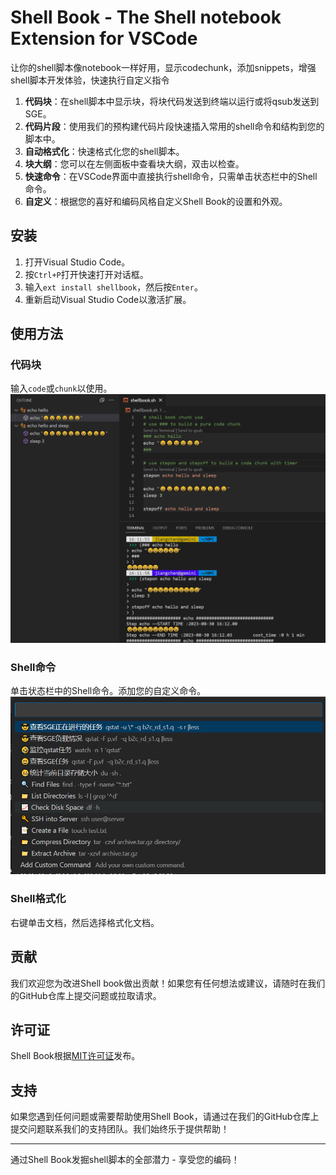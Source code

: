 # Shell Book - The Shell notebook  Extension for VSCode
让你的shell脚本像notebook一样好用，显示codechunk，添加snippets，增强shell脚本开发体验，快速执行自定义指令

1. **代码块**：在shell脚本中显示块，将块代码发送到终端以运行或将qsub发送到SGE。
2. **代码片段**：使用我们的预构建代码片段快速插入常用的shell命令和结构到您的脚本中。
3. **自动格式化**：快速格式化您的shell脚本。
4. **块大纲**：您可以在左侧面板中查看块大纲，双击以检查。
5. **快速命令**：在VSCode界面中直接执行shell命令，只需单击状态栏中的Shell命令。
6. **自定义**：根据您的喜好和编码风格自定义Shell Book的设置和外观。

## 安装

1. 打开Visual Studio Code。
2. 按`Ctrl+P`打开快速打开对话框。
3. 输入`ext install shellbook`，然后按`Enter`。
4. 重新启动Visual Studio Code以激活扩展。

## 使用方法

### 代码块
输入`code`或`chunk`以使用。
![使用方法](./usage1.png)

### Shell命令
单击状态栏中的Shell命令。添加您的自定义命令。
![使用方法](./usage2.png)

### Shell格式化
右键单击文档，然后选择格式化文档。

## 贡献

我们欢迎您为改进Shell book做出贡献！如果您有任何想法或建议，请随时在我们的GitHub仓库上提交问题或拉取请求。

## 许可证

Shell Book根据[MIT许可证](https://opensource.org/licenses/MIT)发布。

## 支持

如果您遇到任何问题或需要帮助使用Shell Book，请通过在我们的GitHub仓库上提交问题联系我们的支持团队。我们始终乐于提供帮助！

---

通过Shell Book发掘shell脚本的全部潜力 - 享受您的编码！
